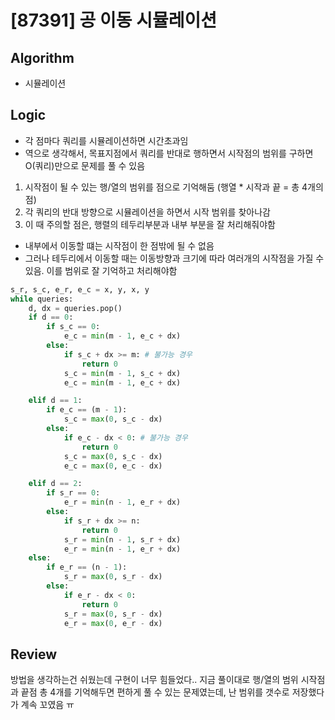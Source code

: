 # [87391] 공 이동 시뮬레이션
## Algorithm
- 시뮬레이션
## Logic
- 각 점마다 쿼리를 시뮬레이션하면 시간초과임
- 역으로 생각해서, 목표지점에서 쿼리를 반대로 행하면서 시작점의 범위를 구하면 O(쿼리)만으로 문제를 풀 수 있음
1. 시작점이 될 수 있는 행/열의 범위를 점으로 기억해둠 (행열 * 시작과 끝 = 총 4개의 점)
2. 각 쿼리의 반대 방향으로 시뮬레이션을 하면서 시작 범위를 찾아나감
3. 이 때 주의할 점은, 행렬의 테두리부분과 내부 부분을 잘 처리해줘야함
- 내부에서 이동할 떄는 시작점이 한 점밖에 될 수 없음
- 그러나 테두리에서 이동할 때는 이동방향과 크기에 따라 여러개의 시작점을 가질 수 있음. 이를 범위로 잘 기억하고 처리해야함
```python
s_r, s_c, e_r, e_c = x, y, x, y
while queries:
    d, dx = queries.pop()
    if d == 0:
        if s_c == 0:
            e_c = min(m - 1, e_c + dx)
        else:
            if s_c + dx >= m: # 불가능 경우
                return 0
            s_c = min(m - 1, s_c + dx)
            e_c = min(m - 1, e_c + dx)

    elif d == 1:
        if e_c == (m - 1):
            s_c = max(0, s_c - dx)
        else:
            if e_c - dx < 0: # 불가능 경우
                return 0
            s_c = max(0, s_c - dx)
            e_c = max(0, e_c - dx)

    elif d == 2:
        if s_r == 0:
            e_r = min(n - 1, e_r + dx)
        else:
            if s_r + dx >= n:
                return 0
            s_r = min(n - 1, s_r + dx)
            e_r = min(n - 1, e_r + dx)
    else:
        if e_r == (n - 1):
            s_r = max(0, s_r - dx)
        else:
            if e_r - dx < 0:
                return 0
            s_r = max(0, s_r - dx)
            e_r = max(0, e_r - dx)
```

## Review
방법을 생각하는건 쉬웠는데 구현이 너무 힘들었다.. 지금 풀이대로 행/열의 범위 시작점과 끝점 총 4개를 기억해두면 편하게 풀 수 있는 문제였는데, 난 범위를 갯수로 저장했다가 계속 꼬였음 ㅠ 